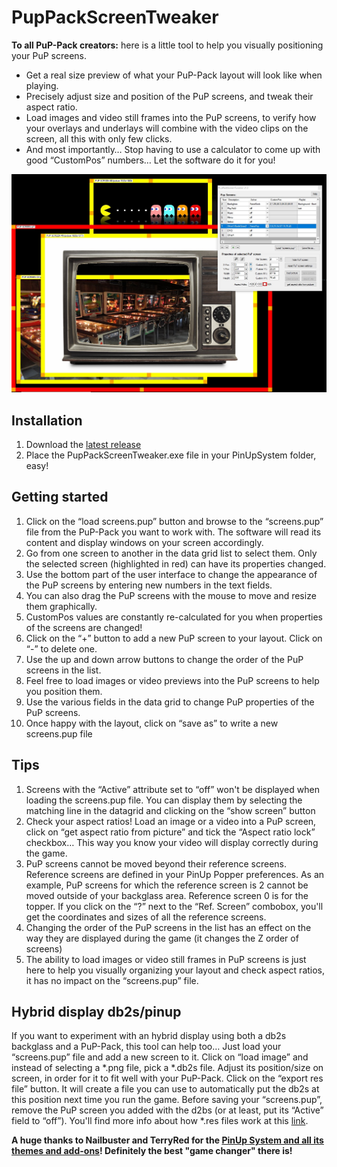 # PupPackScreenTweaker

**To all PuP-Pack creators:** here is a little tool to help you visually positioning your PuP screens.

- Get a real size preview of what your PuP-Pack layout will look like when playing.
- Precisely adjust size and position of the PuP screens, and tweak their aspect ratio.
- Load images and video still frames into the PuP screens, to verify how your overlays and underlays will combine with the video clips on the screen, all this with only few clicks.
- And most importantly… Stop having to use a calculator to come up with good “CustomPos” numbers… Let the software do it for you!

![screenshot](Screenshot.jpg)

## Installation

1. Download the [latest release](https://github.com/matd11/PupPackScreenTweaker/releases/tag/v1.0)
2. Place the PupPackScreenTweaker.exe file in your PinUpSystem folder, easy!

## Getting started

1. Click on the “load screens.pup” button and browse to the “screens.pup” file from the PuP-Pack you want to work with. The software will read its content and display windows on your screen accordingly.
2. Go from one screen to another in the data grid list to select them. Only the selected screen (highlighted in red) can have its properties changed.
3. Use the bottom part of the user interface to change the appearance of the PuP screens by entering new numbers in the text fields.
4. You can also drag the PuP screens with the mouse to move and resize them graphically.
5. CustomPos values are constantly re-calculated for you when properties of the screens are changed!
6. Click on the “+” button to add a new PuP screen to your layout. Click on “-” to delete one.
7. Use the up and down arrow buttons to change the order of the PuP screens in the list.
8. Feel free to load images or video previews into the PuP screens to help you position them.
9. Use the various fields in the data grid to change PuP properties of the PuP screens.
10. Once happy with the layout, click on “save as” to write a new screens.pup file

## Tips

1. Screens with the “Active” attribute set to “off” won't be displayed when loading the screens.pup file. You can display them by selecting the matching line in the datagrid and clicking on the “show screen” button
2. Check your aspect ratios! Load an image or a video into a PuP screen, click on “get aspect ratio from picture” and tick the “Aspect ratio lock” checkbox… This way you know your video will display correctly during the game.
3. PuP screens cannot be moved beyond their reference screens. Reference screens are defined in your PinUp Popper preferences. As an example, PuP screens for which the reference screen is 2 cannot be moved outside of your backglass area. Reference screen 0 is for the topper. If you click on the “?” next to the “Ref. Screen” combobox, you'll get the coordinates and sizes of all the reference screens.
4. Changing the order of the PuP screens in the list has an effect on the way they are displayed during the game (it changes the Z order of screens)
5. The ability to load images or video still frames in PuP screens is just here to help you visually organizing your layout and check aspect ratios, it has no impact on the “screens.pup” file.

## Hybrid display db2s/pinup

If you want to experiment with an hybrid display using both a db2s backglass and a PuP-Pack, this tool can help too… Just load your “screens.pup” file and add a new screen to it. Click on “load image” and instead of selecting a \*.png file, pick a \*.db2s file. Adjust its position/size on screen, in order for it to fit well with your PuP-Pack. Click on the “export res file” button. It will create a file you can use to automatically put the db2s at this position next time you run the game. Before saving your “screens.pup”, remove the PuP screen you added with the d2bs (or at least, put its “Active” field to “off”). You'll find more info about how \*.res files work at this [link](http://www.nailbuster.com/wikipinup/doku.php?id=b2s_dimension_location).



**A huge thanks to Nailbuster and TerryRed for the [PinUp System and all its themes and add-ons](https://vpinball.com/VPBdownloads/categories/pinup-system-installer-and-tools/)! Definitely the best "game changer" there is!**
